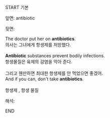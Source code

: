 START
기본

앞면:
antibiotic


뒷면:
<div>The doctor put her on <b>antibiotics</b>. </div><div>의사는 그녀에게 항생제를 처방했다.</div><div><br></div><div><div><strong>Antibiotic</strong> substances prevent bodily infections. </div><div><div>항생물질은 육체의 감염을 막아 준다.</div></div></div><div><br></div><div><div><div>그리고 웬만하면 최대한 항생제를 안 먹었으면 좋겠어.</div></div><div><div>And if you can, don't take <strong>antibiotics</strong>.</div></div></div><div><br></div><div>항생제 , 항생 물질</div>


해석:

END